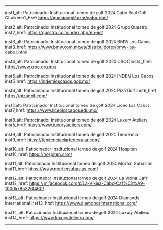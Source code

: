 ---

inst1_alt: Patrocinador Institucional torneo de golf 2024 Cabo Real Golf CLub
inst1_href: https://questrogolf.com/cabo-real/

inst2_alt: Patrocinador Institucional torneo de golf 2024 Grupo Questro
inst2_href: https://questro.com/index.php/en-us/

inst3_alt: Patrocinador Institucional torneo de golf 2024 BMW Los Cabos 
inst3_href: https://www.bmw.com.mx/es/distribuidores/bmw-los-cabos.html

inst4_alt: Patrocinador Institucional torneo de golf 2024 CROC
inst4_href: https://www.croc.org.mx/

inst5_alt: Patrocinador Institucional torneo de golf 2024 INDEM Los Cabos
inst5_href: https://indemloscabos.gob.mx/

inst6_alt: Patrocinador Institucional torneo de golf 2024 Pizá Golf 
inst6_href: https://pizagolf.com/

inst7_alt: Patrocinador Institucional torneo de golf 2024 Liceo Los Cabos
inst7_href: https://www.liceoloscabos.edu.mx/

inst8_alt: Patrocinador Institucional torneo de golf 2024 Luxury Ateliers
inst8_href: https://www.luxuryateliers.com/

inst9_alt: Patrocinador Institucional torneo de golf 2024 Tendencia 
inst9_href: https://tendenciaelartedeviajar.com/

inst10_alt: Patrocinador Institucional torneo de golf 2024 Hospiten
inst10_href: https://hospiten.com/

inst11_alt: Patrocinador Institucional torneo de golf 2024 Morton Subastas
inst11_href: https://www.mortonsubastas.com/

inst12_alt: Patrocinador Institucional torneo de golf 2024 La Vikina Café
inst12_href: https://m.facebook.com/p/La-Vikina-Cabo-Caf%C3%A9-100057853261460/

inst13_alt: Patrocinador Institucional torneo de golf 2024 Diamonds International
inst13_href: https://www.diamondsinternational.com/

inst14_alt: Patrocinador Institucional torneo de golf 2024 Luxury Ateliers
inst14_href: https://www.luxuryateliers.com/




---